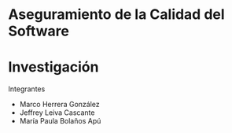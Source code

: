 # Aseguramiento de la Calidad del Software
# Investigación

Integrantes

- Marco Herrera González
- Jeffrey Leiva Cascante
- María Paula Bolaños Apú
